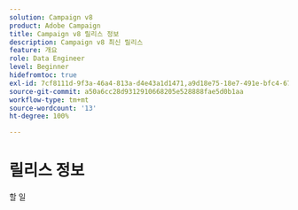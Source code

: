 ```yaml
---
solution: Campaign v8
product: Adobe Campaign
title: Campaign v8 릴리스 정보
description: Campaign v8 최신 릴리스
feature: 개요
role: Data Engineer
level: Beginner
hidefromtoc: true
exl-id: 7cf8111d-9f3a-46a4-813a-d4e43a1d1471,a9d18e75-18e7-491e-bfc4-671c3600396e
source-git-commit: a50a6cc28d9312910668205e528888fae5d0b1aa
workflow-type: tm+mt
source-wordcount: '13'
ht-degree: 100%

---
```


# 릴리스 정보

할 일
